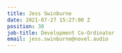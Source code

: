 ```yaml
---
title: Jess Swinburne
date: 2021-07-27 15:27:00 Z
position: 38
job-title: Development Co-Ordinator
email: jess.swinburne@novel.audio
---
```


